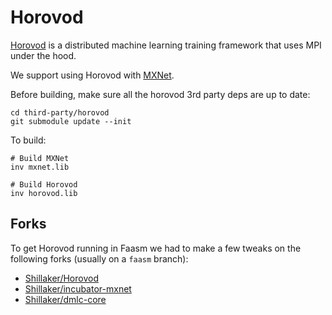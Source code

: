 # Horovod

[Horovod](https://github.com/horovod/horovod) is a distributed machine learning
training framework that uses MPI under the hood.

We support using Horovod with [MXNet](https://mxnet.apache.org/). 

Before building, make sure all the horovod 3rd party deps are up to date:

```
cd third-party/horovod
git submodule update --init
```

To build:

```
# Build MXNet
inv mxnet.lib

# Build Horovod
inv horovod.lib
```

## Forks

To get Horovod running in Faasm we had to make a few tweaks on the following
forks (usually on a `faasm` branch):

- [Shillaker/Horovod](https://github.com/Shillaker/horovod/tree/faasm)
- [Shillaker/incubator-mxnet](https://github.com/Shillaker/incubator-mxnet/tree/faasm)
- [Shillaker/dmlc-core](https://github.com/Shillaker/dmlc-core/tree/faasm)

